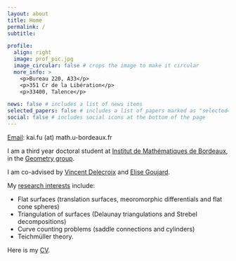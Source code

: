 ```yaml
---
layout: about
title: Home
permalink: /
subtitle: 

profile:
  align: right
  image: prof_pic.jpg
  image_circular: false # crops the image to make it circular
  more_info: > 
    <p>Bureau 220, A33</p>
    <p>351 Cr de la Libération</p>
    <p>33400, Talence</p>

news: false # includes a list of news items
selected_papers: false # includes a list of papers marked as "selected={true}"
social: false # includes social icons at the bottom of the page
---
```


<style>
  .bold-text {
    font-weight: bold; /* 使文字粗体 */
    font-weight: 400; /* 700 或更高的值可增强粗体效果 */
  }
</style>

<span class="font-weight-light"><a href="mailto:kai.fu@math.u-bordeaux.fr">Email</a>: kai.fu (at) math.u-bordeaux.fr</span>

<span class="font-weight-light">I am a third year doctoral student at [Institut de Mathématiques de Bordeaux](https://www.math.u-bordeaux.fr/imb/), in the [Geometry group](https://www.math.u-bordeaux.fr/imb/geometrie).</span>

<span class="font-weight-light">I am co-advised by [Vincent Delecroix](https://www.labri.fr/perso/vdelecro/) and [Elise Goujard](https://www.math.u-bordeaux.fr/~egoujard/).</span>


<span class="font-weight-light">My <a href='#' style='color: var(--global-theme-color)'>research interests</a> include:</span>

<ul>
  <li><span class="bold-text">Flat surfaces</span> <span class="font-weight-light">(translation surfaces, meoromorphic differentials and flat cone spheres)</span></li>
  <li><span class="bold-text">Triangulation of surfaces</span> <span class="font-weight-light">(Delaunay triangulations and Strebel decompositions)</span></li>
  <li><span class="bold-text">Curve counting problems</span> <span class="font-weight-light">(saddle connections and cylinders)</span></li>
  <li><span class="bold-text">Teichmüller theory.</span></li>
</ul>

<span class="font-weight-light">Here is my <a href='./cv/cv.pdf'>CV</a>.</span>


